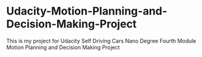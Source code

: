 # Udacity-Motion-Planning-and-Decision-Making-Project
This is my project for Udacity Self Driving Cars Nano Degree Fourth Module Motion Planning and Decision Making Project
